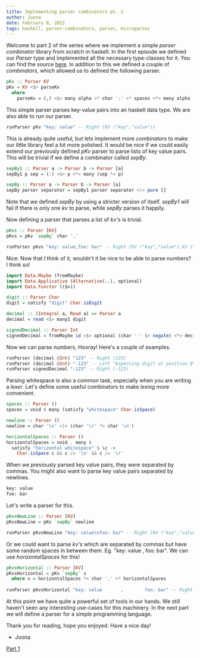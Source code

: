 ```yaml
---
title: Implementing parser combinators pt. 2
author: Joona
date: February 8, 2022
tags: haskell, parser-combinators, parsec, microparsec
---
```


Welcome to part 2 of the series where we implement a simple *parser combinator* library from scratch in haskell. In the first episode we defined our *Parser* type and implemented all the necessary type-classes for it. You can find the source [here](https://github.com/japiirainen/microparser). In addition to this we defined a couple of *combinators*, which allowed us to defined the following parser.

```haskell
pKv :: Parser KV
pKv = KV <$> parseKv
  where
    parseKv = (,) <$> many alpha <* char ':' <* spaces <*> many alpha
```

This simple parser parses key-value pairs into an haskell data type. We are also able to *run* our parser.

```haskell
runParser pKv "key: value" -- Right (KV ("key","value"))
```

This is already quite useful, but lets implement more *combinators* to make our little library feel a bit more polished. It would be nice if we could easily extend our previously defined *pKv* parser to parse lists of key value pairs. This will be trivial if we define a combinator called *sepBy*.

```haskell
sepBy1 :: Parser a -> Parser b -> Parser [a]
sepBy1 p sep = (:) <$> p <*> many (sep *> p)

sepBy :: Parser a -> Parser b -> Parser [a]
sepBy parser separator = sepBy1 parser separator <|> pure []
```

Note that we defined *sepBy* by using a stricter version of itself. *sepBy1* will fail if there is only one *kv* to parse, while *sepBy* parses it happily.

Now defining a parser that parses a list of *kv's* is trivial.

```haskell
pKvs :: Parser [KV]
pKvs = pKv `sepBy` char ','

runParser pKvs "key: value,foo: bar" -- Right [KV ("key","value"),KV ("foo","bar")]
```

Nice. Now that I think of it, wouldn't it be nice to be able to parse numbers? I think so!

```haskell
import Data.Maybe (fromMaybe)
import Data.Applicative (Alternative(..), optional) 
import Data.Functor (($>))

digit :: Parser Char
digit = satisfy "digit" Char.isDigit

decimal :: (Integral a, Read a) => Parser a
decimal = read <$> many1 digit

signedDecimal :: Parser Int
signedDecimal = fromMaybe id <$> optional (char '-' $> negate) <*> decimal
```

Now we can parse numbers, Hooray! Here's a couple of examples.

```haskell
runParser (decimal @Int) "123" -- Right (123)
runParser (decimal @Int) "-123" -- Left "Expecting digit at position 0"
runParser signedDecimal "-123" -- Right (-123)
```

Parsing whitespace is also a common task, especially when you are writing a *lexer*. Let's define some useful combinators to make *lexing* more convenient.

```haskell
spaces :: Parser ()
spaces = void $ many (satisfy "whitespace" Char.isSpace)

newline :: Parser ()
newline = char '\n' <|> (char '\r' *> char '\n')

horizontalSpaces :: Parser ()
horizontalSpaces = void . many $
  satisfy "horizontal whitespace" $ \c ->
    Char.isSpace c && c /= '\n' && c /= '\r'
```

When we previously parsed key value pairs, they were separated by commas. You might also want to parse key value pairs separated by newlines.

```txt
key: value
foo: bar
```

Let's write a parser for this.

```haskell
pKvsNewLine :: Parser [KV]
pKvsNewLine = pKv `sepBy` newline

runParser pKvsNewLine "key: value\nfoo: bar" -- Right [KV ("key","value"),KV ("foo","bar")]
```

Or we could want to parse *kv's* which are separated by commas but have some random spaces in between them. Eg. "key: value     ,   foo: bar". We can use *horizontalSpaces* for this!

```haskell
pKvsHorizontal :: Parser [KV]
pKvsHorizontal = pKv `sepBy` s
  where s = horizontalSpaces *> char ',' <* horizontalSpaces
  
runParser pKvsHorizontal "key: value       ,        foo: bar" -- Right [KV ("key","value"),KV ("foo","bar")]
```

At this point we have quite a powerful set of tools in our hands. We still haven't seen any interesting use-cases for this machinery. In the next part we will define a parser for a simple programming language.


Thank you for reading, hope you enjoyed. Have a nice day!
- Joona

[Part 1](https://japiirainen.com/posts/parser-combinators-1.html)
